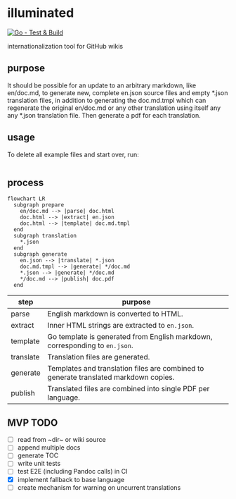 # illuminated

[![Go - Test & Build](https://github.com/getlantern/illuminated/actions/workflows/go.yml/badge.svg)](https://github.com/getlantern/illuminated/actions/workflows/go.yml)

internationalization tool for GitHub wikis

## purpose

It should be possible for an update to an arbitrary markdown, like en/doc.md, to generate new, complete en.json source files and empty *.json translation files, in addition to generating the doc.md.tmpl which can regenerate the original en/doc.md or any other translation using itself any any *.json translation file. Then generate a pdf for each translation.

## usage
To delete all example files and start over, run:
```sh
```

## process
```mermaid
flowchart LR
  subgraph prepare
    en/doc.md --> |parse| doc.html 
    doc.html --> |extract| en.json
    doc.html --> |template| doc.md.tmpl 
  end
  subgraph translation
    *.json
  end
  subgraph generate
    en.json --> |translate| *.json
    doc.md.tmpl --> |generate| */doc.md
    *.json --> |generate| */doc.md
    */doc.md --> |publish| doc.pdf
  end
```

| step | purpose
| --- | --- |
| parse | English markdown is converted to HTML. |
| extract | Inner HTML strings are extracted to `en.json`. |
| template | Go template is generated from English markdown, corresponding to `en.json`. |
| translate | Translation files are generated. |
| generate | Templates and translation files are combined to generate translated markdown copies. |
| publish | Translated files are combined into single PDF per language. |

## MVP TODO
- [ ] read from ~dir~ or wiki source
- [ ] append multiple docs
- [ ] generate TOC
- [ ] write unit tests
- [ ] test E2E (including Pandoc calls) in CI
- [x] implement fallback to base language 
- [ ] create mechanism for warning on uncurrent translations
